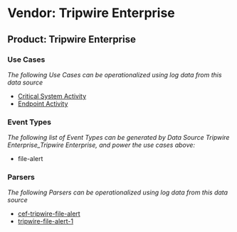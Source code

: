 Vendor: Tripwire Enterprise
===========================
Product: Tripwire Enterprise
----------------------------

### Use Cases

_The following Use Cases can be operationalized using log data from this data source_

* [Critical System Activity](../UseCases/usecase_critical_system_activity.md)
* [Endpoint Activity](../UseCases/usecase_endpoint_activity.md)


### Event Types

_The following list of Event Types can be generated by Data Source Tripwire Enterprise_Tripwire Enterprise, and power the use cases above:_

- file-alert


### Parsers

_The following Parsers can be operationalized using log data from this data source_

* [cef-tripwire-file-alert](../Parsers/parserContent_cef-tripwire-file-alert.md)
* [tripwire-file-alert-1](../Parsers/parserContent_tripwire-file-alert-1.md)
